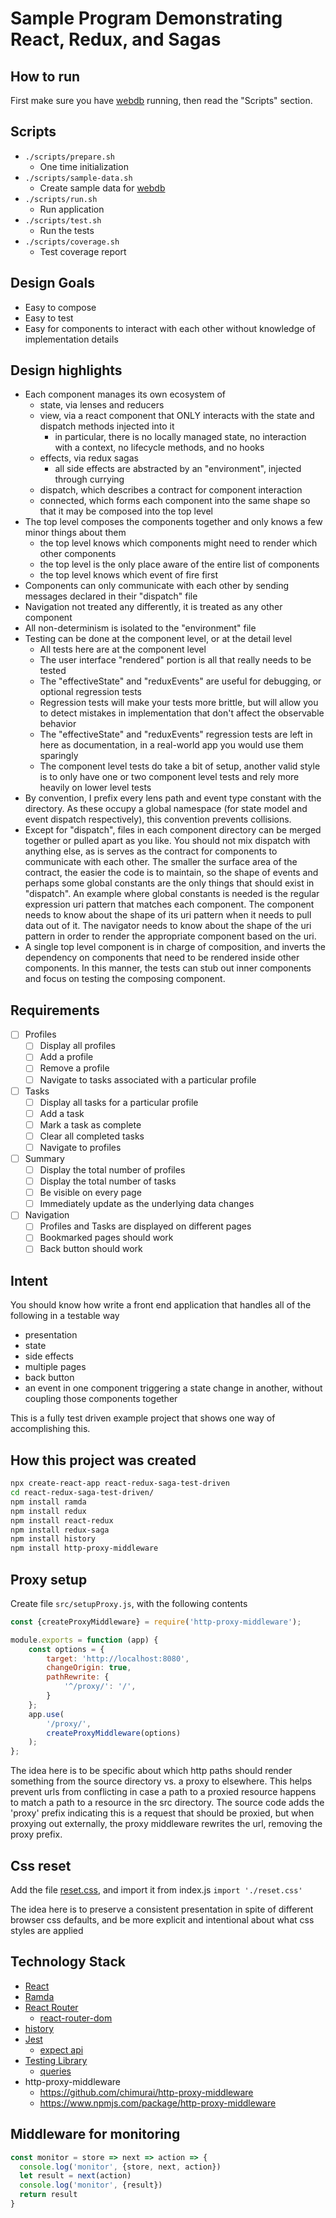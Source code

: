# Sample Program Demonstrating React, Redux, and Sagas

## How to run

First make sure you have [webdb](https://gitlab.cj.dev/training/webdb) running, then read the "Scripts" section.

## Scripts

- `./scripts/prepare.sh`
  - One time initialization
- `./scripts/sample-data.sh`
  - Create sample data for [webdb](https://gitlab.cj.dev/training/webdb)
- `./scripts/run.sh`
  - Run application
- `./scripts/test.sh`
  - Run the tests
- `./scripts/coverage.sh`
  - Test coverage report

## Design Goals

- Easy to compose
- Easy to test
- Easy for components to interact with each other without knowledge of implementation details

## Design highlights

- Each component manages its own ecosystem of
  - state, via lenses and reducers
  - view, via a react component that ONLY interacts with the state and dispatch methods injected into it
    - in particular, there is no locally managed state, no interaction with a context, no lifecycle methods, and no
      hooks
  - effects, via redux sagas
    - all side effects are abstracted by an "environment", injected through currying
  - dispatch, which describes a contract for component interaction
  - connected, which forms each component into the same shape so that it may be composed into the top level
- The top level composes the components together and only knows a few minor things about them
  - the top level knows which components might need to render which other components
  - the top level is the only place aware of the entire list of components
  - the top level knows which event of fire first
- Components can only communicate with each other by sending messages declared in their "dispatch" file
- Navigation not treated any differently, it is treated as any other component
- All non-determinism is isolated to the "environment" file
- Testing can be done at the component level, or at the detail level
  - All tests here are at the component level
  - The user interface "rendered" portion is all that really needs to be tested
  - The "effectiveState" and "reduxEvents" are useful for debugging, or optional regression tests
  - Regression tests will make your tests more brittle, but will allow you to detect mistakes in implementation that
    don't affect the observable behavior
  - The "effectiveState" and "reduxEvents" regression tests are left in here as documentation, in a real-world app you
    would use them sparingly
  - The component level tests do take a bit of setup, another valid style is to only have one or two component level
    tests and rely more heavily on lower level tests
- By convention, I prefix every lens path and event type constant with the directory. As these occupy a global
  namespace (for state model and event dispatch respectively), this convention prevents collisions.
- Except for "dispatch", files in each component directory can be merged together or pulled apart as you like. You
  should not mix dispatch with anything else, as is serves as the contract for components to communicate with each
  other. The smaller the surface area of the contract, the easier the code is to maintain, so the shape of events and
  perhaps some global constants are the only things that should exist in "dispatch". An example where global constants
  is needed is the regular expression uri pattern that matches each component. The component needs to know about the
  shape of its uri pattern when it needs to pull data out of it. The navigator needs to know about the shape of the uri
  pattern in order to render the appropriate component based on the uri.
- A single top level component is in charge of composition, and inverts the dependency on components that need to be
  rendered inside other components. In this manner, the tests can stub out inner components and focus on testing the
  composing component.

## Requirements

- [ ] Profiles
  - [ ] Display all profiles
  - [ ] Add a profile
  - [ ] Remove a profile
  - [ ] Navigate to tasks associated with a particular profile
- [ ] Tasks
  - [ ] Display all tasks for a particular profile
  - [ ] Add a task
  - [ ] Mark a task as complete
  - [ ] Clear all completed tasks
  - [ ] Navigate to profiles
- [ ] Summary
  - [ ] Display the total number of profiles
  - [ ] Display the total number of tasks
  - [ ] Be visible on every page
  - [ ] Immediately update as the underlying data changes
- [ ] Navigation
  - [ ] Profiles and Tasks are displayed on different pages
  - [ ] Bookmarked pages should work
  - [ ] Back button should work

## Intent
You should know how write a front end application that handles all of the following in a testable way
- presentation
- state
- side effects
- multiple pages
- back button
- an event in one component triggering a state change in another, without coupling those components together

This is a fully test driven example project that shows one way of accomplishing this.


## How this project was created
```bash
npx create-react-app react-redux-saga-test-driven
cd react-redux-saga-test-driven/
npm install ramda
npm install redux
npm install react-redux
npm install redux-saga
npm install history
npm install http-proxy-middleware
```

## Proxy setup
Create file `src/setupProxy.js`, with the following contents

```javascript
const {createProxyMiddleware} = require('http-proxy-middleware');

module.exports = function (app) {
    const options = {
        target: 'http://localhost:8080',
        changeOrigin: true,
        pathRewrite: {
            '^/proxy/': '/',
        }
    };
    app.use(
        '/proxy/',
        createProxyMiddleware(options)
    );
};
```

The idea here is to be specific about which http paths should render something from the source directory vs. a proxy to elsewhere.
This helps prevent urls from conflicting in case a path to a proxied resource happens to match a path to a resource in the src directory.
The source code adds the 'proxy' prefix indicating this is a request that should be proxied,
but when proxying out externally, the proxy middleware rewrites the url, removing the proxy prefix.

## Css reset
Add the file [reset.css](http://meyerweb.com/eric/tools/css/reset/),
and import it from index.js `import './reset.css'`

The idea here is to preserve a consistent presentation in spite of different browser css defaults,
and be more explicit and intentional about what css styles are applied

## Technology Stack
- [React](https://reactjs.org/)
- [Ramda](https://ramdajs.com/)
- [React Router](https://reactrouter.com/)
  - [react-router-dom](https://www.npmjs.com/package/react-router-dom)
- [history](https://github.com/ReactTraining/history/)
- [Jest](https://jestjs.io/)
  - [expect api](https://jestjs.io/docs/en/expect)
- [Testing Library](https://testing-library.com)
  - [queries](https://testing-library.com/docs/dom-testing-library/api-queries)
- http-proxy-middleware
  - https://github.com/chimurai/http-proxy-middleware
  - https://www.npmjs.com/package/http-proxy-middleware

## Middleware for monitoring
```js
const monitor = store => next => action => {
  console.log('monitor', {store, next, action})
  let result = next(action)
  console.log('monitor', {result})
  return result
}
```